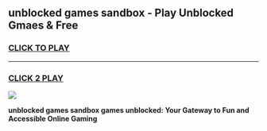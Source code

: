 
## unblocked games sandbox - Play Unblocked Gmaes & Free
<h3>
<a href="https://news.freeplayer.one?title=unblocked_games_sandbox&ref=23F">CLICK TO PLAY</a></h3>
<hr>

<h3>
<a href="https://news.freeplayer.one?title=unblocked_games_sandbox&ref=23F">CLICK 2 PLAY</a>
  
</h3>

<a href="https://news.freeplayer.one?title=unblocked_games_sandbox&ref=23F/"><img src="https://clearcache.store/games.png"></a>


**unblocked games sandbox games unblocked: Your Gateway to Fun and Accessible Online Gaming**
